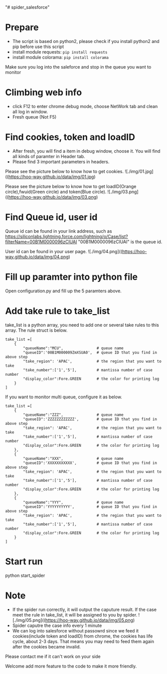 "# spider_salesforce" 

# Prepare
* The script is based on python2, please check if you install python2 and pip before use this script
* install module requests: ```pip install requests```
* install module colorama: ```pip install colorama```


Make sure you log into the saleforce and stop in the queue you want to monitor
# Climbing web info
* click F12 to enter chrome debug mode, choose NetWork tab and clean all log in window.
* Fresh queue (Not F5)
# Find cookies, token and loadID
* After fresh, you will find a item in debug window, choose it. You will find all kinds of paramter in Header tab.
* Please find 3 important parameters in headers.

Please see the picture below to know how to get cookies.
![./img/01.jpg]((https://hoo-way.github.io/data/img/01.jpg)

Please see the picture below to know how to get loadID(Orange circle),fwuid(Green circle) and token(Blue circle).
![./img/03.png]((https://hoo-way.github.io/data/img/03.png)
# Find Queue id, user id
Queue id can be found in your link address, such as https://siliconlabs.lightning.force.com/lightning/o/Case/list?filterName=00B1M0000096zClUAI
"00B1M0000096zClUAI" is the queue id.

User id can be found in your user page.
![./img/04.png]((https://hoo-way.github.io/data/img/04.png)

# Fill up paramter into python file
Open configuration.py and fill up the 5 paramters above.

# Add take rule to take_list
take_list is a python array, you need to add one or several take rules to this array. The rule struct is below.
```
take_list =[
    {
        "queueName":"MCU",               # queue name
        "queueID":'00B1M000009ZmXSUA0',  # queue ID that you find in above step
        "take_region": 'APAC',           # the region that you want to take
        "take_number":['1','5'],         # mantissa number of case number
        "display_color":Fore.GREEN       # the color for printing log
    }
]
```
If you want to monitor multi queue, configure it as below.
```
take_list =[
    {
        "queueName":"ZZZ",               # queue name
        "queueID":'ZZZZZZZZZZZZ',        # queue ID that you find in above step
        "take_region": 'APAC',           # the region that you want to take
        "take_number":['1','5'],         # mantissa number of case number
        "display_color":Fore.GREEN       # the color for printing log
    },
    {
        "queueName":"XXX",               # queue name
        "queueID":'XXXXXXXXXXX',         # queue ID that you find in above step
        "take_region": 'APAC',           # the region that you want to take
        "take_number":['1','5'],         # mantissa number of case number
        "display_color":Fore.GREEN       # the color for printing log
    },
    {
        "queueName":"YYY",               # queue name
        "queueID":'YYYYYYYYYY',          # queue ID that you find in above step
        "take_region": 'APAC',           # the region that you want to take
        "take_number":['1','5'],         # mantissa number of case number
        "display_color":Fore.GREEN       # the color for printing log
    }
]
```


# Start run
python start_spider

# Note
* If the spider run correctly, it will output the caputure result. If the case meet the rule in take_list, it will be assigned to you by spider.
![./img/05.png]((https://hoo-way.github.io/data/img/05.png)
* Spider caputre the case info every 1 minute
* We can log into salesforce without passowrd since we feed it cookies(include token and loadID)  from chrome, the cookies has life cycle, about 2-3 days. That means you may need to feed them again after the cookies became invalid.

Please contact me if it can't work on your side

Welcome add more feature to the code to make it more friendly.
